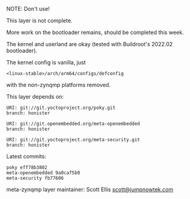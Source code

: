 NOTE: Don't use!

This layer is not complete.

More work on the bootloader remains, should be completed this week.

The kernel and userland are okay (tested with Buildroot's 2022.02 bootloader).

The kernel config is vanilla, just 

    <linux-stable>/arch/arm64/configs/defconfig

with the non-zynqmp platforms removed. 


This layer depends on:

    URI: git://git.yoctoproject.org/poky.git
    branch: honister

    URI: git://git.openembedded.org/meta-openembedded
    branch: honister

    URI: git://git.yoctoproject.org/meta-security.git
    branch: honister

Latest commits:

    poky eff78b3802
    meta-openembedded 9a0caf5b0
    meta-security fb77606

meta-zynqmp layer maintainer: Scott Ellis <scott@jumpnowtek.com>
